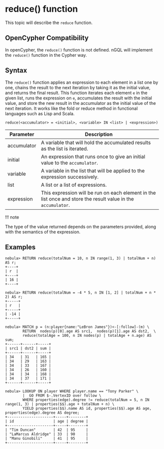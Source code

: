 # reduce() function

This topic will describe the `reduce` function.

## OpenCypher Compatibility

In openCypher, the `reduce()` function is not defined. nGQL will implement the `reduce()` function in the Cypher way.

## Syntax

The `reduce()` function applies an expression to each element in a list one by one, chains the result to the next iteration by taking it as the initial value, and returns the final result. This function iterates each element `e` in the given list, runs the expression on `e`, accumulates the result with the initial value, and store the new result in the accumulator as the initial value of the next iteration. It works like the fold or reduce method in functional languages such as Lisp and Scala.

```ngql
reduce(<accumulator> = <initial>, <variable> IN <list> | <expression>)
```

| Parameter   | Description                                                                                                   |
| --          | --                                                                                                            |
| accumulator | A variable that will hold the accumulated results as the list is iterated.                                    |
| initial     | An expression that runs once to give an initial value to the `accumulator`.                                   |
| variable    | A variable in the list that will be applied to the expression successively.                                   |
| list        | A list or a list of expressions.                                                                              |
| expression  | This expression will be run on each element in the list once and store the result value in the `accumulator`. |

!!! note

   The type of the value returned depends on the parameters provided, along with the semantics of the expression.

## Examples

```ngql
nebula> RETURN reduce(totalNum = 10, n IN range(1, 3) | totalNum + n) AS r;
+----+
| r  |
+----+
| 16 |
+----+

nebula> RETURN reduce(totalNum = -4 * 5, n IN [1, 2] | totalNum + n * 2) AS r;
+-----+
| r   |
+-----+
| -14 |
+-----+

nebula> MATCH p = (n:player{name:"LeBron James"})<-[:follow]-(m) \
        RETURN  nodes(p)[0].age AS src1,  nodes(p)[1].age AS dst2,  \
        reduce(totalAge = 100, n IN nodes(p) | totalAge + n.age) AS sum;
+------+------+-----+
| src1 | dst2 | sum |
+------+------+-----+
| 34   | 31   | 165 |
| 34   | 29   | 163 |
| 34   | 33   | 167 |
| 34   | 26   | 160 |
| 34   | 34   | 168 |
| 34   | 37   | 171 |
+------+------+-----+

nebula> LOOKUP ON player WHERE player.name == "Tony Parker" \
        |  GO FROM $-.VertexID over follow \
        WHERE properties(edge).degree != reduce(totalNum = 5, n IN range(1, 3) | properties($$).age + totalNum + n) \
        YIELD properties($$).name AS id, properties($$).age AS age, properties(edge).degree AS degree;
+---------------------+-----+--------+
| id                  | age | degree |
+---------------------+-----+--------+
| "Tim Duncan"        | 42  | 95     |
| "LaMarcus Aldridge" | 33  | 90     |
| "Manu Ginobili"     | 41  | 95     |
+---------------------+-----+--------+
```
